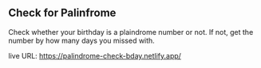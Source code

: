## Check for Palinfrome
 
 Check whether your birthday is a plaindrome number or not. If not, get the number by how many days you missed with.
 
 live URL: https://palindrome-check-bday.netlify.app/
